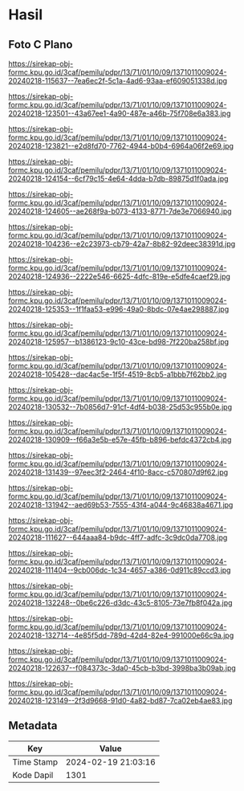 # Hasil

## Foto C Plano

https://sirekap-obj-formc.kpu.go.id/3caf/pemilu/pdpr/13/71/01/10/09/1371011009024-20240218-115637--7ea6ec2f-5c1a-4ad6-93aa-ef609051338d.jpg

https://sirekap-obj-formc.kpu.go.id/3caf/pemilu/pdpr/13/71/01/10/09/1371011009024-20240218-123501--43a67ee1-4a90-487e-a46b-75f708e6a383.jpg

https://sirekap-obj-formc.kpu.go.id/3caf/pemilu/pdpr/13/71/01/10/09/1371011009024-20240218-123821--e2d8fd70-7762-4944-b0b4-6964a06f2e69.jpg

https://sirekap-obj-formc.kpu.go.id/3caf/pemilu/pdpr/13/71/01/10/09/1371011009024-20240218-124154--6cf79c15-4e64-4dda-b7db-89875d1f0ada.jpg

https://sirekap-obj-formc.kpu.go.id/3caf/pemilu/pdpr/13/71/01/10/09/1371011009024-20240218-124605--ae268f9a-b073-4133-8771-7de3e7066940.jpg

https://sirekap-obj-formc.kpu.go.id/3caf/pemilu/pdpr/13/71/01/10/09/1371011009024-20240218-104236--e2c23973-cb79-42a7-8b82-92deec38391d.jpg

https://sirekap-obj-formc.kpu.go.id/3caf/pemilu/pdpr/13/71/01/10/09/1371011009024-20240218-124936--2222e546-6625-4dfc-819e-e5dfe4caef29.jpg

https://sirekap-obj-formc.kpu.go.id/3caf/pemilu/pdpr/13/71/01/10/09/1371011009024-20240218-125353--1f1faa53-e996-49a0-8bdc-07e4ae298887.jpg

https://sirekap-obj-formc.kpu.go.id/3caf/pemilu/pdpr/13/71/01/10/09/1371011009024-20240218-125957--b1386123-9c10-43ce-bd98-7f220ba258bf.jpg

https://sirekap-obj-formc.kpu.go.id/3caf/pemilu/pdpr/13/71/01/10/09/1371011009024-20240218-105428--dac4ac5e-1f5f-4519-8cb5-a1bbb7f62bb2.jpg

https://sirekap-obj-formc.kpu.go.id/3caf/pemilu/pdpr/13/71/01/10/09/1371011009024-20240218-130532--7b0856d7-91cf-4df4-b038-25d53c955b0e.jpg

https://sirekap-obj-formc.kpu.go.id/3caf/pemilu/pdpr/13/71/01/10/09/1371011009024-20240218-130909--f66a3e5b-e57e-45fb-b896-befdc4372cb4.jpg

https://sirekap-obj-formc.kpu.go.id/3caf/pemilu/pdpr/13/71/01/10/09/1371011009024-20240218-131439--97eec3f2-2464-4f10-8acc-c570807d9f62.jpg

https://sirekap-obj-formc.kpu.go.id/3caf/pemilu/pdpr/13/71/01/10/09/1371011009024-20240218-131942--aed69b53-7555-43f4-a044-9c46838a4671.jpg

https://sirekap-obj-formc.kpu.go.id/3caf/pemilu/pdpr/13/71/01/10/09/1371011009024-20240218-111627--644aaa84-b9dc-4ff7-adfc-3c9dc0da7708.jpg

https://sirekap-obj-formc.kpu.go.id/3caf/pemilu/pdpr/13/71/01/10/09/1371011009024-20240218-111404--9cb006dc-1c34-4657-a386-0d911c89ccd3.jpg

https://sirekap-obj-formc.kpu.go.id/3caf/pemilu/pdpr/13/71/01/10/09/1371011009024-20240218-132248--0be6c226-d3dc-43c5-8105-73e7fb8f042a.jpg

https://sirekap-obj-formc.kpu.go.id/3caf/pemilu/pdpr/13/71/01/10/09/1371011009024-20240218-132714--4e85f5dd-789d-42d4-82e4-991000e66c9a.jpg

https://sirekap-obj-formc.kpu.go.id/3caf/pemilu/pdpr/13/71/01/10/09/1371011009024-20240218-122637--f084373c-3da0-45cb-b3bd-3998ba3b09ab.jpg

https://sirekap-obj-formc.kpu.go.id/3caf/pemilu/pdpr/13/71/01/10/09/1371011009024-20240218-123149--2f3d9668-91d0-4a82-bd87-7ca02eb4ae83.jpg


## Metadata

| Key        | Value               |
| ---------- | ------------------- |
| Time Stamp | 2024-02-19 21:03:16 |
| Kode Dapil | 1301                |



